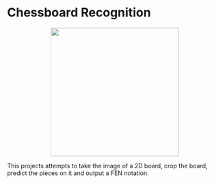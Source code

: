 # Chessboard Recognition


<p align="center">
  <img width="300" src="https://user-images.githubusercontent.com/25705704/191619952-cfbf54ed-ca86-41c8-ac46-a591ec70f237.png" />
</p>


This projects attempts to take the image of a 2D board, crop the board, predict the pieces on it and output a FEN notation.
